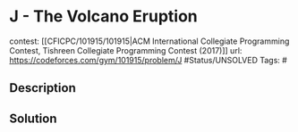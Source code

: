 # J - The Volcano Eruption

contest: [[CFICPC/101915/101915|ACM International Collegiate Programming Contest, Tishreen Collegiate Programming Contest (2017)]]
url: https://codeforces.com/gym/101915/problem/J
#Status/UNSOLVED
Tags: #

## Description

## Solution

